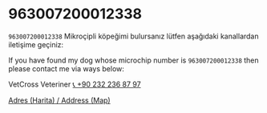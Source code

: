 # 963007200012338

`963007200012338` Mikroçipli köpeğimi bulursanız lütfen aşağıdaki kanallardan iletişime geçiniz:

If you have found my dog whose microchip number is `963007200012338` then please contact me via ways below:

VetCross Veteriner <a href="+902322368797">📞 +90 232 236 87 97</a>

<a href="https://goo.gl/maps/F4vSMzUvbWQqnHdo7">Adres (Harita) / Address (Map)</a>
